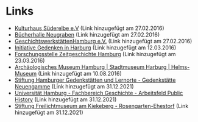 # Links

- [Kulturhaus Süderelbe e.V](http://www.kulturhaus-suederelbe.de/) (Link
hinzugefügt am 27.02.2016)
- [Bücherhalle Neugraben](https://www.buecherhallen.de/neugraben) (Link
hinzugefügt am 27.02.2016)
- [GeschichtswerkstättenHamburg e.V.](https://www.geschichtswerkstaetten-hamburg.de/) (Link hinzugefügt am 27.02.2016)
- [Initiative Gedenken in Harburg](http://www.gedenken-in-harburg.de) (Link hinzugefügt am 12.03.2016)
- [Forschungsstelle Zeitgeschichte Hamburg](https://www.zeitgeschichte-hamburg.de) (Link hinzugefügt am 23.03.2016)
- [Archäologisches Museum Hamburg \| Stadtmuseum Harburg \| Helms-Museum](http://www.amh.de) (Link hinzugefügt am 10.08.2016)
- [Stiftung Hamburger Gedenkstätten und Lernorte - Gedenkstätte Neuengamme](https://www.gedenkstaetten-hamburg.de/de/) (Link hinzugefügt am 31.12.2021)
- [Universität Hamburg - Fachbereich Geschichte - Arbeitsfeld Public History](https://www.geschichte.uni-hamburg.de/arbeitsbereiche/public-history.html) (Link hinzugefügt am 31.12.2021)
- [Stiftung Freilichtmuseum am Kiekeberg - Rosengarten-Ehestorf](https://www.kiekeberg-museum.de) (Link hinzugefügt am 31.12.2021)
